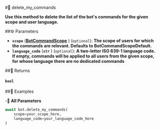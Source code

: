 #🔧 delete_my_commands

**Use this method to delete the list of the bot's commands for the given scope and user language.**

##⚙️ Parameters

- **`scope`** (**[BotCommandScope](../types/BotCommandScope.md)** ) (`optional`): **The scope of users for which the commands are relevant.
Defaults to BotCommandScopeDefault.**
- **`language_code`** (**`str`** ) (`optional`): **A two-letter ISO 639-1 language code. If empty,
commands will be applied to all users from the given scope,
for whose language there are no dedicated commands**

##📲 Returns

#### `bool`

##📀 Examples


-🔋 **All Parameters**

```python
await bot.delete_my_commands(
    scope=your_scope_here,
    language_code=your_language_code_here
)
```
